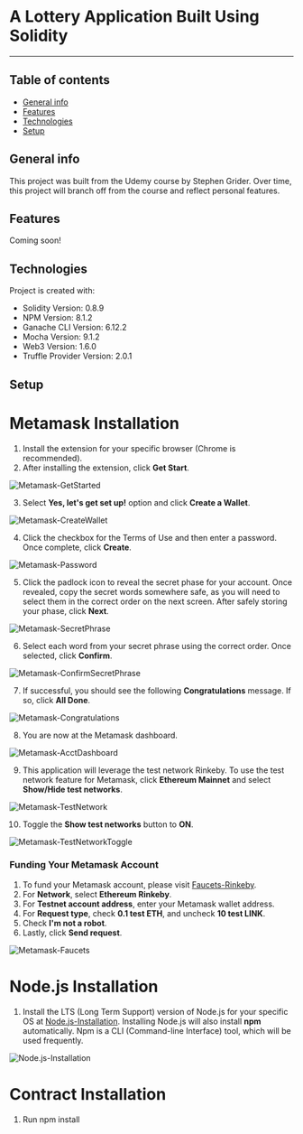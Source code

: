 # A Lottery Application Built Using Solidity
***
## Table of contents
* [General info](#general-info)
* [Features](#features)
* [Technologies](#technologies)
* [Setup](#setup)

## General info
This project was built from the Udemy course by Stephen Grider. Over time, this project will branch off from the course and reflect personal features. 

## Features
Coming soon!

## Technologies
Project is created with:
* Solidity Version: 0.8.9
* NPM Version: 8.1.2
* Ganache CLI Version: 6.12.2
* Mocha Version: 9.1.2
* Web3 Version: 1.6.0
* Truffle Provider Version: 2.0.1
	
## Setup

# Metamask Installation
1. Install the extension for your specific browser (Chrome is recommended).
2. After installing the extension, click **Get Start**.

![Metamask-GetStarted](https://user-images.githubusercontent.com/96752508/155795509-4f2cb3f3-31c9-4a43-a5dc-7be22890a83b.jpg)

3. Select **Yes, let's get set up!** option and click **Create a Wallet**.

![Metamask-CreateWallet](https://user-images.githubusercontent.com/96752508/155797416-35e4cc9a-1261-4ac4-962a-318ed7e2de14.png)

4. Click the checkbox for the Terms of Use and then enter a password. Once complete, click **Create**.

![Metamask-Password](https://user-images.githubusercontent.com/96752508/155798275-9fd6fe4f-23de-45ff-b288-fdf511771e8a.png)

5. Click the padlock icon to reveal the secret phase for your account. Once revealed, copy the secret words somewhere safe, as you will need to select them in the correct order on the next screen. After safely storing your phase, click **Next**.

![Metamask-SecretPhrase](https://user-images.githubusercontent.com/96752508/155799086-d996bb8c-6337-42f3-94c5-f7040aecd898.png)

6. Select each word from your secret phrase using the correct order. Once selected, click **Confirm**.

![Metamask-ConfirmSecretPhrase](https://user-images.githubusercontent.com/96752508/155799644-7afda245-b930-4d92-b029-9b067f215896.png)

7. If successful, you should see the following **Congratulations** message. If so, click **All Done**.

![Metamask-Congratulations](https://user-images.githubusercontent.com/96752508/155846635-be8ac800-cb70-413b-88d3-896c860d827b.png)

8. You are now at the Metamask dashboard.

![Metamask-AcctDashboard](https://user-images.githubusercontent.com/96752508/155846736-cf550ef0-e0f3-4f08-8ab3-6a10c1bf305c.png)

9. This application will leverage the test network Rinkeby. To use the test network feature for Metamask, click **Ethereum Mainnet** and select **Show/Hide test networks**.

![Metamask-TestNetwork](https://user-images.githubusercontent.com/96752508/155846909-cf4b19b7-a8c4-428b-93f4-eee484a2b578.png)

10. Toggle the **Show test networks** button to **ON**.

![Metamask-TestNetworkToggle](https://user-images.githubusercontent.com/96752508/155846972-37811741-04b0-4909-ad12-d21a130f08c8.png)

### Funding Your Metamask Account

1. To fund your Metamask account, please visit [Faucets-Rinkeby](https://faucets.chain.link/rinkeby). 
2. For **Network**, select **Ethereum Rinkeby**. 
3. For **Testnet account address**, enter your Metamask wallet address.
4. For **Request type**, check **0.1 test ETH**, and uncheck **10 test LINK**.
5. Check **I'm not a robot**. 
6. Lastly, click **Send request**.

![Metamask-Faucets](https://user-images.githubusercontent.com/96752508/155858637-741540f0-baa4-4142-8b91-64e63a4122bc.png)

# Node.js Installation
1. Install the LTS (Long Term Support) version of Node.js for your specific OS at [Node.js-Installation](https://nodejs.org/en/download/). Installing Node.js will also install **npm** automatically. Npm is a CLI (Command-line Interface) tool, which will be used frequently.

![Node.js-Installation](https://user-images.githubusercontent.com/96752508/155885739-82deb44c-3ced-4041-a8a4-695a4672dc18.png)

# Contract Installation

1. Run npm install
